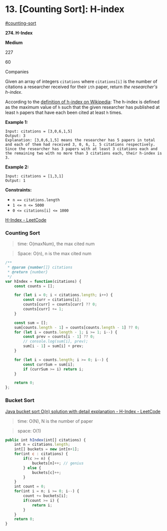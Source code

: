# 13. \[Counting Sort]: H-index



[#counting-sort](../../overview/1.-sort/counting-sort/counting-sort/#counting-sort "mention")



**274. H-Index**

**Medium**

227

60

Companies

Given an array of integers `citations` where `citations[i]` is the number of citations a researcher received for their `ith` paper, return _the researcher's h-index_.

According to the [definition of h-index on Wikipedia](https://en.wikipedia.org/wiki/H-index): The h-index is defined as the maximum value of `h` such that the given researcher has published at least `h` papers that have each been cited at least `h` times.

**Example 1:**

```
Input: citations = [3,0,6,1,5]
Output: 3
Explanation: [3,0,6,1,5] means the researcher has 5 papers in total and each of them had received 3, 0, 6, 1, 5 citations respectively.
Since the researcher has 3 papers with at least 3 citations each and the remaining two with no more than 3 citations each, their h-index is 3.

```

**Example 2:**

```
Input: citations = [1,3,1]
Output: 1

```

**Constraints:**

* `n == citations.length`
* `1 <= n <= 5000`
* `0 <= citations[i] <= 1000`

[H-Index - LeetCode](https://leetcode.com/problems/h-index/)



### Counting Sort

> time: O(maxNum), the max cited num

> Space: O(n), n is the max cited num

```jsx
/**
 * @param {number[]} citations
 * @return {number}
 */
var hIndex = function(citations) {
    const counts = [];

    for (let i = 0; i < citations.length; i++) {
        const curr = citations[i];
        counts[curr] = counts[curr] ?? 0;
        counts[curr] += 1;
    }

    const sum = [];
    sum[counts.length - 1] = counts[counts.length - 1] ?? 0;
    for (let i = counts.length - 1; i >= 1; i--) {
        const prev = counts[i - 1] ?? 0;
        // console.log(sum[i], prev);
        sum[i - 1] = sum[i] + prev;
    }

    for (let i = counts.length; i >= 0; i--) {
        const currSum = sum[i];
        if (currSum >= i) return i;
    }

    return 0;
};
```

### Bucket Sort

[Java bucket sort O(n) solution with detail explanation - H-Index - LeetCode](https://leetcode.com/problems/h-index/solutions/70768/java-bucket-sort-o-n-solution-with-detail-explanation/)

> time: O(N), N is the number of paper

> space: O(1)

```jsx
public int hIndex(int[] citations) {
    int n = citations.length;
    int[] buckets = new int[n+1];
    for(int c : citations) {
        if(c >= n) {
            buckets[n]++; // genius
        } else {
            buckets[c]++;
        }
    }
    int count = 0;
    for(int i = n; i >= 0; i--) {
        count += buckets[i];
        if(count >= i) {
            return i;
        }
    }
    return 0;
}
```










